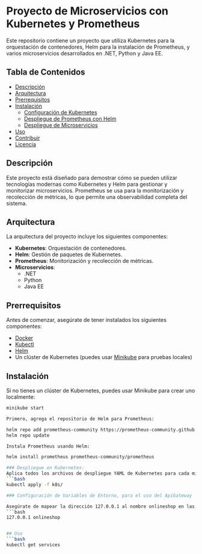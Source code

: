 # Proyecto de Microservicios con Kubernetes y Prometheus

Este repositorio contiene un proyecto que utiliza Kubernetes para la orquestación de contenedores, Helm para la instalación de Prometheus, y varios microservicios desarrollados en .NET, Python y Java EE.

## Tabla de Contenidos

- [Descripción](#descripción)
- [Arquitectura](#arquitectura)
- [Prerrequisitos](#prerrequisitos)
- [Instalación](#instalación)
  - [Configuración de Kubernetes](#configuración-de-kubernetes)
  - [Despliegue de Prometheus con Helm](#despliegue-de-prometheus-con-helm)
  - [Despliegue de Microservicios](#despliegue-de-microservicios)
- [Uso](#uso)
- [Contribuir](#contribuir)
- [Licencia](#licencia)

## Descripción

Este proyecto está diseñado para demostrar cómo se pueden utilizar tecnologías modernas como Kubernetes y Helm para gestionar y monitorizar microservicios. Prometheus se usa para la monitorización y recolección de métricas, lo que permite una observabilidad completa del sistema.

## Arquitectura

La arquitectura del proyecto incluye los siguientes componentes:

- **Kubernetes**: Orquestación de contenedores.
- **Helm**: Gestión de paquetes de Kubernetes.
- **Prometheus**: Monitorización y recolección de métricas.
- **Microservicios**:
  - .NET
  - Python
  - Java EE

## Prerrequisitos

Antes de comenzar, asegúrate de tener instalados los siguientes componentes:

- [Docker](https://www.docker.com/get-started)
- [Kubectl](https://kubernetes.io/docs/tasks/tools/)
- [Helm](https://helm.sh/docs/intro/install/)
- Un clúster de Kubernetes (puedes usar [Minikube](https://minikube.sigs.k8s.io/docs/start/) para pruebas locales)

## Instalación

Si no tienes un clúster de Kubernetes, puedes usar Minikube para crear uno localmente:

```bash
minikube start

Primero, agrega el repositorio de Helm para Prometheus:

helm repo add prometheus-community https://prometheus-community.github.io/helm-charts
helm repo update

Instala Prometheus usando Helm:

helm install prometheus prometheus-community/prometheus

### Despliegue en Kubernetes:
Aplica todos los archivos de despliegue YAML de Kubernetes para cada microservicio. Puedes hacerlo con el siguiente comando
```bash
kubectl apply -f k8s/

### Configuración de Variables de Entorno, para el uso del ApiGateway

Asegúrate de mapear la dirección 127.0.0.1 al nombre onlineshop en las variables de entorno. Puedes hacer esto añadiendo la siguiente línea a tu archivo /etc/hosts:
```bash
127.0.0.1 onlineshop


## Uso
```bash
kubectl get services
